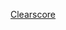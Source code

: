 [Clearscore](https://clearscore.app.link/vsEAWMUo6mb?%243p=a_globalwide_media&%24aaid={google_aid}&%24idfa={ios_ifa}&~click_id=HO__{offer_id}__{transaction_id}&~secondary_publisher={affiliate_id}_{aff_sub})
